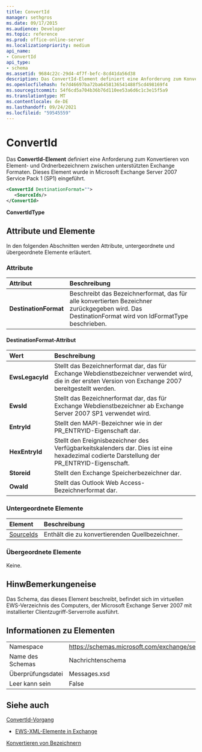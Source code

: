 ```yaml
---
title: ConvertId
manager: sethgros
ms.date: 09/17/2015
ms.audience: Developer
ms.topic: reference
ms.prod: office-online-server
ms.localizationpriority: medium
api_name:
- ConvertId
api_type:
- schema
ms.assetid: 9684c22c-29d4-4f7f-befc-8cd41da56d38
description: Das ConvertId-Element definiert eine Anforderung zum Konvertieren von Element- und Ordnerbezeichnern zwischen unterstützten Exchange Formaten. Dieses Element wurde in Microsoft Exchange Server 2007 Service Pack 1 (SP1) eingeführt.
ms.openlocfilehash: fe7d46697ba72ba6458136541488f5cd498169f4
ms.sourcegitcommit: 54f6cd5a704b36b76d110ee53a6d6c1c3e15f5a9
ms.translationtype: MT
ms.contentlocale: de-DE
ms.lasthandoff: 09/24/2021
ms.locfileid: "59545559"
---
```

# <a name="convertid"></a>ConvertId

Das **ConvertId-Element** definiert eine Anforderung zum Konvertieren von Element- und Ordnerbezeichnern zwischen unterstützten Exchange Formaten. Dieses Element wurde in Microsoft Exchange Server 2007 Service Pack 1 (SP1) eingeführt. 
  
```xml
<ConvertId DestinationFormat="">
   <SourceIds/>
</ConvertId>
```

 **ConvertIdType**
## <a name="attributes-and-elements"></a>Attribute und Elemente

In den folgenden Abschnitten werden Attribute, untergeordnete und übergeordnete Elemente erläutert.
  
### <a name="attributes"></a>Attribute

|**Attribut**|**Beschreibung**|
|:-----|:-----|
|**DestinationFormat** <br/> |Beschreibt das Bezeichnerformat, das für alle konvertierten Bezeichner zurückgegeben wird. Das DestinationFormat wird von IdFormatType beschrieben.  <br/> |
   
#### <a name="destinationformat-attribute"></a>DestinationFormat-Attribut

|**Wert**|**Beschreibung**|
|:-----|:-----|
|**EwsLegacyId** <br/> |Stellt das Bezeichnerformat dar, das für Exchange Webdienstbezeichner verwendet wird, die in der ersten Version von Exchange 2007 bereitgestellt werden.  <br/> |
|**EwsId** <br/> |Stellt das Bezeichnerformat dar, das für Exchange Webdienstbezeichner ab Exchange Server 2007 SP1 verwendet wird.  <br/> |
|**EntryId** <br/> |Stellt den MAPI-Bezeichner wie in der PR_ENTRYID-Eigenschaft dar.  <br/> |
|**HexEntryId** <br/> |Stellt den Ereignisbezeichner des Verfügbarkeitskalenders dar. Dies ist eine hexadezimal codierte Darstellung der PR_ENTRYID-Eigenschaft.  <br/> |
|**Storeid** <br/> |Stellt den Exchange Speicherbezeichner dar.  <br/> |
|**OwaId** <br/> |Stellt das Outlook Web Access-Bezeichnerformat dar.  <br/> |
   
### <a name="child-elements"></a>Untergeordnete Elemente

|**Element**|**Beschreibung**|
|:-----|:-----|
|[SourceIds](sourceids.md) <br/> |Enthält die zu konvertierenden Quellbezeichner.  <br/> |
   
### <a name="parent-elements"></a>Übergeordnete Elemente

Keine.
  
## <a name="remarks"></a>HinwBemerkungeneise

Das Schema, das dieses Element beschreibt, befindet sich im virtuellen EWS-Verzeichnis des Computers, der Microsoft Exchange Server 2007 mit installierter Clientzugriff-Serverrolle ausführt.
  
## <a name="element-information"></a>Informationen zu Elementen

|||
|:-----|:-----|
|Namespace  <br/> |https://schemas.microsoft.com/exchange/services/2006/messages  <br/> |
|Name des Schemas  <br/> |Nachrichtenschema  <br/> |
|Überprüfungsdatei  <br/> |Messages.xsd  <br/> |
|Leer kann sein  <br/> |False  <br/> |
   
## <a name="see-also"></a>Siehe auch



[ConvertId-Vorgang](convertid-operation.md)


- [EWS-XML-Elemente in Exchange](ews-xml-elements-in-exchange.md)


[Konvertieren von Bezeichnern](https://msdn.microsoft.com/library/a5391746-b6ef-4f48-8fc8-8255258651aa%28Office.15%29.aspx)

